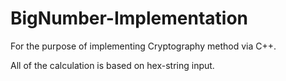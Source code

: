# BigNumber-Implementation
For the purpose of implementing Cryptography method via C++.

All of the calculation is based on hex-string input.
